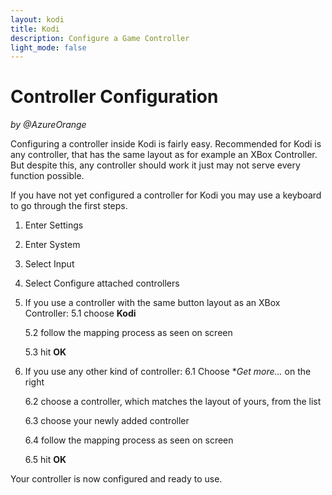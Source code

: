 ```yaml
---
layout: kodi
title: Kodi
description: Configure a Game Controller
light_mode: false
---
```


# Controller Configuration   
_by @AzureOrange_

Configuring a controller inside Kodi is fairly easy. Recommended for Kodi is any controller, that has the same layout as for example an XBox Controller. But despite this, any controller should work it just may not serve every function possible.

If you have not yet configured a controller for Kodi you may use a keyboard to go through the first steps.

1. Enter Settings
2. Enter System
3. Select Input
4. Select Configure attached controllers
5. If you use a controller with the same button layout as an XBox Controller:
    5.1 choose **Kodi**   

    5.2 follow the mapping process as seen on screen   

    5.3 hit **OK**
6. If you use any other kind of controller:
    6.1 Choose **Get more...* on the right   

    6.2 choose a controller, which matches the layout of yours, from the list   

    6.3 choose your newly added controller   

    6.4 follow the mapping process as seen on screen   
    
    6.5 hit **OK**

Your controller is now configured and ready to use.